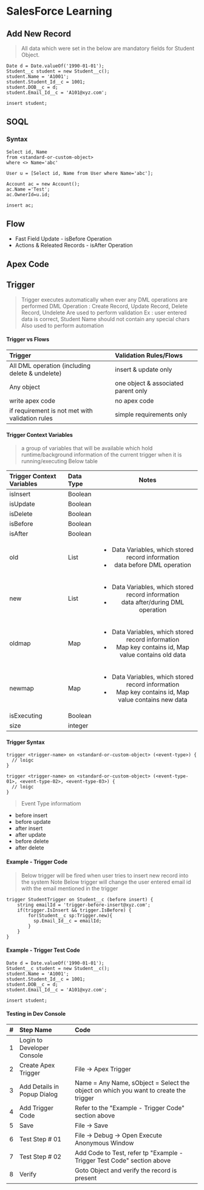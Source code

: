 # SalesForce Learning

## Add New Record

> All data which were set in the below are mandatory fields for Student Object.

```
Date d = Date.valueOf('1990-01-01');
Student__c student = new Student__c();
student.Name = 'A1001';
student.Student_Id__c = 1001;
student.DOB__c = d;
student.Email_Id__c = 'A101@xyz.com';

insert student;
```
## SOQL


### Syntax

```
Select id, Name
from <standard-or-custom-object>
where <> Name='abc'
```

```
User u = [Select id, Name from User where Name='abc'];

Account ac = new Account();
ac.Name ='Test';
ac.OwnerId=u.id;

insert ac;
```

## Flow

<ul>
  <li>Fast Field Update - isBefore Operation</li>
  <li>Actions & Releated Records - isAfter Operation</li>
</ul>


## Apex Code


## Trigger
> Trigger executes automatically when ever any DML operations are performed
  > DML Operation : Create Record, Update Record, Delete Record, Undelete
> Are used to perform validation
  > Ex : user entered data is correct, Student Name should not contain any special chars
> Also used to perform automation
  > 

#### Trigger vs Flows

| Trigger   | Validation Rules/Flows |
| :---   | :--- | 
| All DML operation (including delete & undelete) | insert & update only | 
| Any object | one object & associated parent only | 
| write apex code | no apex code | 
| if requirement is not met with validation rules | simple requirements only |

#### Trigger Context Variables
> a group of variables that will be available which hold runtime/background information of the current trigger when it is running/executing
> Below table 

| Trigger Context Variables   | Data Type | Notes|
| :---   | :--- | :---: | 
| isInsert | Boolean| 
| isUpdate |Boolean| 
| isDelete |Boolean|
| isBefore |Boolean|
| isAfter |Boolean|
| old |List| <ul><li>Data Variables, which stored record information</li><li>data before DML operation</li></ul>
| new |List| <ul><li>Data Variables, which stored record information</li><li>data after/during DML operation</li></ul>
| oldmap |Map| <ul><li>Data Variables, which stored record information</li><li>Map key contains id, Map value contains old data</li></ul>
| newmap | Map|<ul><li>Data Variables, which stored record information</li><li>Map key contains id, Map value contains new data</li></ul>
| isExecuting |Boolean |
| size | integer |


#### Trigger Syntax

```
trigger <trigger-name> on <standard-or-custom-object> (<event-type>) {
  // loigc
}

trigger <trigger-name> on <standard-or-custom-object> (<event-type-01>, <event-type-02>, <event-type-03>) {
  // loigc
}
```

 > Event Type informatiom
<ul>
<li>before insert</li>
  <li>before update</li>
  <li>after insert</li>
  <li>after update</li>
  <li>before delete</li>
  <li>after delete</li> 
</ul>  

#### Example - Trigger Code
> Below trigger will be fired when user tries to insert new record into the system
> Note
  > Below trigger will change the user entered email id with the email mentioned in the trigger

```
trigger StudentTrigger on Student__c (before insert) {
    string emailId = 'trigger-before-insert@xyz.com';
    if(trigger.IsInsert && trigger.IsBefore) {
        for(Student__c sp:Trigger.new){
          sp.Email_Id__c = emailId;
        }
    }
}
```

#### Example - Trigger Test Code

```
Date d = Date.valueOf('1990-01-01');
Student__c student = new Student__c();
student.Name = 'A1001';
student.Student_Id__c = 1001;
student.DOB__c = d;
student.Email_Id__c = 'A101@xyz.com';

insert student;    
```


#### Testing in Dev Console

| #   | Step Name   | Code    |
| :---:   | :--- | :--- |
| 1 | Login to Developer Console  |    |
| 2 | Create Apex Trigger  | File ->  Apex Trigger  |
| 3 | Add Details in Popup Dialog  | Name = Any Name, sObject = Select the object on which you want to create the trigger  |
| 4 | Add Trigger Code  | Refer to the "Example - Trigger Code" section above |
| 5 | Save  | File -> Save |
| 6 | Test Step # 01  | File -> Debug -> Open Execute Anonymous Window|
| 7 | Test Step # 02  | Add Code to Test, refer tp "Example - Trigger Test Code" section above|
| 8 | Verify  | Goto Object and verify the record is present |







